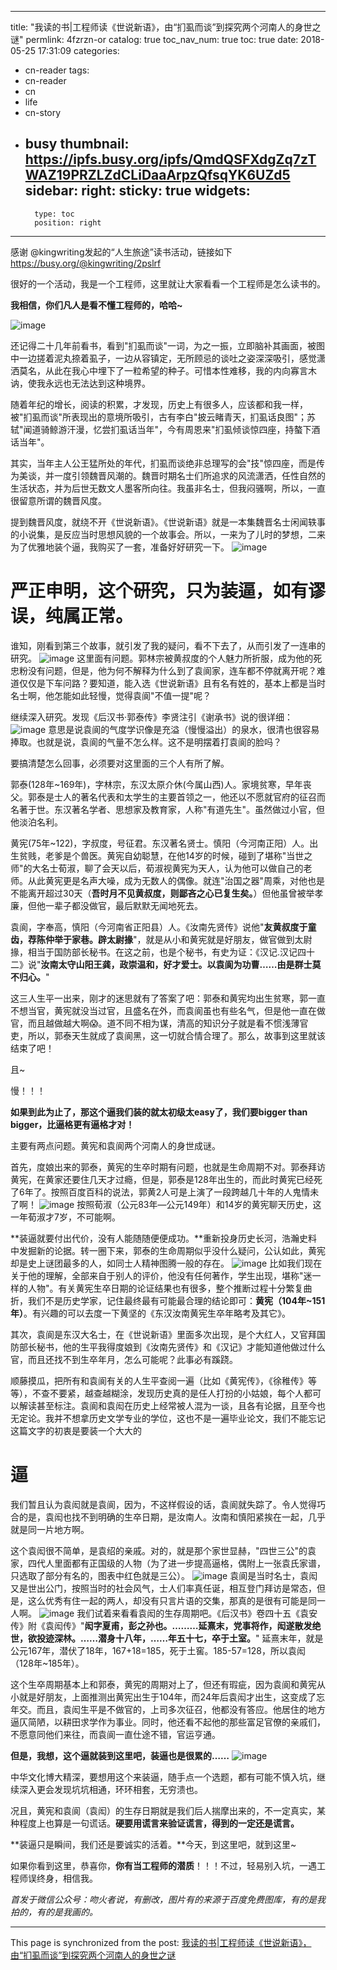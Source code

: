 
---
title: "我读的书|工程师读《世说新语》，由“扪虱而谈”到探究两个河南人的身世之谜"
permlink: 4fzrzn-or
catalog: true
toc_nav_num: true
toc: true
date: 2018-05-25 17:31:09
categories:
- cn-reader
tags:
- cn-reader
- cn
- life
- cn-story
- busy
thumbnail: https://ipfs.busy.org/ipfs/QmdQSFXdgZq7zTWAZ19PRZLZdCLiDaaArpzQfsqYK6UZd5
sidebar:
    right:
        sticky: true
widgets:
    -
        type: toc
        position: right
---


感谢 @kingwriting发起的“人生旅途”读书活动，链接如下
https://busy.org/@kingwriting/2pslrf

很好的一个活动，我是一个工程师，这里就让大家看看一个工程师是怎么读书的。

**我相信，你们凡人是看不懂工程师的，哈哈~**

![image](https://ipfs.busy.org/ipfs/QmdQSFXdgZq7zTWAZ19PRZLZdCLiDaaArpzQfsqYK6UZd5)

还记得二十几年前看书，看到"扪虱而谈"一词，为之一振，立即脑补其画面，被图中一边搓着泥丸捺着虱子，一边从容镇定，无所顾忌的谈吐之姿深深吸引，感觉潇洒莫名，从此在我心中埋下了一粒希望的种子。可惜本性难移，我的内向寡言木讷，使我永远也无法达到这种境界。

随着年纪的增长，阅读的积累，才发现，历史上有很多人，应该都和我一样，被"扪虱而谈"所表现出的意境所吸引，古有李白"披云睹青天，扪虱话良图"；苏轼"闻道骑鲸游汗漫，忆尝扪虱话当年"，今有周恩来"扪虱倾谈惊四座，持螯下酒话当年"。

其实，当年主人公王猛所处的年代，扪虱而谈绝非总理写的会"技"惊四座，而是传为美谈，并一度引领魏晋风潮的。魏晋时期名士们所追求的风流潇洒，任性自然的生活状态，并为后世无数文人墨客所向往。我虽非名士，但我闷骚啊，所以，一直很留意所谓的魏晋风度。

提到魏晋风度，就绕不开《世说新语》。《世说新语》就是一本集魏晋名士闲闻轶事的小说集，是反应当时思想风貌的一个故事会。所以，一来为了儿时的梦想，二来为了优雅地装个逼，我购买了一套，准备好好研究一下。
![image](https://ipfs.busy.org/ipfs/QmdyJfxJZGwvdUpZCiZL13EwwJw9MVeRo5dJfJikVkyMn2)

# **严正申明，这个研究，只为装逼，如有谬误，纯属正常。**


谁知，刚看到第三个故事，就引发了我的疑问，看不下去了，从而引发了一连串的研究。
![image](https://ipfs.busy.org/ipfs/QmSvBrzmPC719KcKwZ7PRfH7Eop5RQifmEyFqw2yyC1Xij)
这里面有问题。郭林宗被黄叔度的个人魅力所折服，成为他的死忠粉没有问题，但是，他为何不解释为什么到了袁阆家，连车都不停就离开呢？难道仅仅是下车问路？要知道，能入选《世说新语》且有名有姓的，基本上都是当时名士啊，他怎能如此轻慢，觉得袁阆"不值一提"呢？

继续深入研究。发现《后汉书·郭泰传》李贤注引《谢承书》说的很详细：
![image](https://ipfs.busy.org/ipfs/QmRw5TPQFRoyNf7NfGh35WPNhkxLqoBpjFp7Fomp9eDE9b)
意思是说袁阆的气度学识像是充溢（慢慢溢出）的泉水，很清也很容易捧取。也就是说，袁阆的气量不怎么样。这不是明摆着打袁阆的脸吗？

要搞清楚怎么回事，必须要对这里面的三个人有所了解。

郭泰(128年~169年)，字林宗，东汉太原介休(今属山西)人。家境贫寒，早年丧父。郭泰是士人的著名代表和太学生的主要首领之一，他还以不愿就官府的征召而名著于世。东汉著名学者、思想家及教育家，人称"有道先生"。虽然做过小官，但他淡泊名利。

黄宪(75年~122)，字叔度，号征君。东汉著名贤士。慎阳（今河南正阳）人。出生贫贱，老爹是个兽医。黄宪自幼聪慧，在他14岁的时候，碰到了堪称"当世之师"的大名士荀淑，聊了会天以后，荀淑视黄宪为天人，认为他可以做自己的老师。从此黄宪更是名声大噪，成为无数人的偶像。就连"治国之器"周乘，对他也是不能离开超过30天（**吾时月不见黄叔度，则鄙吝之心已复生矣。**）但他虽曾被举孝廉，但他一辈子都没做官，最后默默无闻地死去。

袁阆，字奉高，慎阳（今河南省正阳县）人。《汝南先贤传》说他"**友黄叔度于童齿，荐陈仲举于家巷。辟太尉掾**"，就是从小和黄宪就是好朋友，做官做到太尉掾，相当于国防部长秘书。在这之前，也是个秘书，有史为证：《汉记.汉记四十二》说"**汝南太守山阳王龚，政崇温和，好才爱士。以袁阆为功曹……由是群士莫不归心。**"

这三人生平一出来，刚才的迷思就有了答案了吧：郭泰和黄宪均出生贫寒，郭一直不想当官，黄宪就没当过官，且盛名在外，而袁阆虽也有些名气，但是他一直在做官，而且越做越大啊😱。道不同不相为谋，清高的知识分子就是看不惯浅薄官吏，所以，郭泰天生就成了袁阆黑，这一切就合情合理了。那么，故事到这里就该结束了吧！

且~


慢！！！

**如果到此为止了，那这个逼我们装的就太初级太easy了，我们要bigger than bigger，比逼格更有逼格才对！**

主要有两点问题。黄宪和袁阆两个河南人的身世成谜。

首先，度娘出来的郭泰，黄宪的生卒时期有问题，也就是生命周期不对。郭泰拜访黄宪，在黄家还要住几天才过瘾，但是，郭泰是128年出生的，而此时黄宪已经死了6年了。按照百度百科的说法，郭黄2人可是上演了一段跨越几十年的人鬼情未了啊！
![image](https://ipfs.busy.org/ipfs/QmQ3cytaEJqHBUX5gEFvG7YKyvPZRvfpCqggqTgdvfLHSp)
按照荀淑（公元83年—公元149年）和14岁的黄宪聊天历史，这一年荀淑才7岁，不可能啊。

**装逼就要付出代价，没有人能随随便便成功。**重新投身历史长河，浩瀚史料中发掘新的论据。转一圈下来，郭泰的生命周期似乎没什么疑问，公认如此，黄宪却是史上谜团最多的人，如同士人精神图腾一般的存在。
![image](https://ipfs.busy.org/ipfs/QmSBvY7eHoqQJfXqNjnLwtQmgEQghNHZgwizrXGATCHHSU)
比如我们现在关于他的理解，全部来自于别人的评价，他没有任何著作，学生出现，堪称"迷一样的人物"。有关黄宪生卒日期的论证结果也有很多，整个推断过程十分繁复曲折，我们不是历史学家，记住最终最有可能最合理的结论即可：**黄宪（104年~151年）**。有兴趣的可以去度一下黄坚的《东汉汝南黄宪生卒年略考及其它》。

其次，袁阆是东汉大名士，在《世说新语》里面多次出现，是个大红人，又官拜国防部长秘书，他的生平我得度娘到《汝南先贤传》和《汉记》才能知道他做过什么官，而且还找不到生卒年月，怎么可能呢？此事必有蹊跷。

顺藤摸瓜，把所有和袁阆有关的人生平查阅一遍（比如《黄宪传》，《徐稚传》等等），不查不要紧，越查越糊涂，发现历史真的是任人打扮的小姑娘，每个人都可以解读甚至标注。袁阆和袁闳在历史上经常被人混为一谈，且各有论据，且至今也无定论。我并不想拿历史文学专业的学位，这也不是一遍毕业论文，我们不能忘记这篇文字的初衷是要装一个大大的

# 逼


我们暂且认为袁闳就是袁阆，因为，不这样假设的话，袁阆就失踪了。令人觉得巧合的是，袁闳也找不到明确的生卒日期，是汝南人。汝南和慎阳紧挨在一起，几乎就是同一片地方啊。

这个袁闳很不简单，是袁绍的亲戚。对的，就是那个家世显赫，"四世三公"的袁家，四代人里面都有正国级的人物（为了进一步提高逼格，偶附上一张袁氏家谱，只选取了部分有名的，图表中红色就是三公）。
![image](https://ipfs.busy.org/ipfs/QmcrdL6msLFT13brjxMPMHY81zYwuVNVPSjrpkpTQCt9q3)
袁阆是当时名士，袁闳又是世出公门，按照当时的社会风气，士人们率真任诞，相互登门拜访是常态，但是，这么优秀有住一起的两人，却没有只言片语的交集，那真的是很有可能是同一人啊。
![image](https://ipfs.busy.org/ipfs/QmR7zuVKpeKYfvHvvRHD4ywB9atQH2ecPpb5KAuytpBFfD)
我们试着来看看袁闳的生存周期吧。《后汉书》卷四十五《袁安传》附《袁闳传》"**闳字夏甫，彭之孙也。………延熹末，党事将作，闳遂散发绝世，欲投迹深林。……潜身十八年，……年五十七，卒于土室。**" 延熹末年，就是公元167年，潜伏了18年，167+18=185，死于土窖。185-57=128，所以袁闳（128年~185年）。

这个生卒周期基本上和郭泰，黄宪的周期对上了，但还有瑕疵，因为袁阆和黄宪从小就是好朋友，上面推测出黄宪出生于104年，而24年后袁闳才出生，这变成了忘年交。而且，袁闳生平是不做官的，上司多次征召，他都没有答应。他居住的地方逼仄简陋，以耕田求学作为事业。同时，他还看不起他的那些富足官僚的亲戚们，不愿意同他们来往，而袁阆一直仕途不错，官运亨通。

**但是，我想，这个逼就装到这里吧，装逼也是很累的……**
![image](https://ipfs.busy.org/ipfs/QmQfqmDH9H356LyTvVcBrKc9JQCoobFcyByMGk5XSEGiSj)

中华文化博大精深，要想用这个来装逼，随手点一个选题，都有可能不慎入坑，继续深入更会发现坑坑相通，环环相套，无穷溃也。

况且，黄宪和袁阆（袁闳）的生存日期就是我们后人揣摩出来的，不一定真实，某种程度上也算是一句谎话。**硬要用谎言来验证谎言，得到的一定还是谎言。**

**装逼只是瞬间，我们还是要诚实的活着。**今天，到这里吧，就到这里~

如果你看到这里，恭喜你，**你有当工程师的潜质**！！！不过，轻易别入坑，一遇工程师误终身，相信我。

*首发于微信公众号：吻火者说，有删改，图片有的来源于百度免费图库，有的是我拍的，有的是我画的。*

- - -

This page is synchronized from the post: [我读的书|工程师读《世说新语》，由“扪虱而谈”到探究两个河南人的身世之谜](https://steemit.com/@julian2013/4fzrzn-or)
